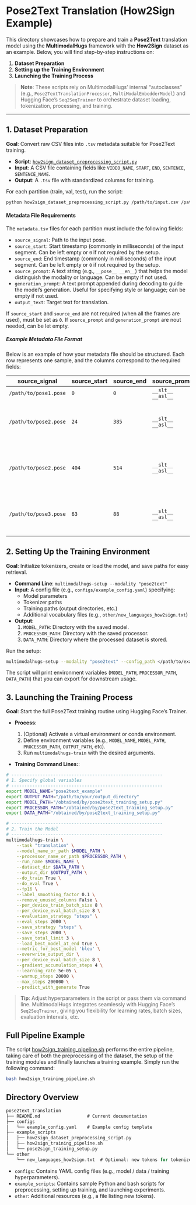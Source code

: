 # Pose2Text Translation (How2Sign Example)

This directory showcases how to prepare and train a **Pose2Text** translation model using the **MultimodalHugs** framework with the **How2Sign** dataset as an example. Below, you will find step-by-step instructions on:

1. **Dataset Preparation**  
2. **Setting up the Training Environment**  
3. **Launching the Training Process**

> **Note**: These scripts rely on MultimodalHugs’ internal “autoclasses” (e.g., `Pose2TextTranslationProcessor`, `MultiModalEmbedderModel`) and Hugging Face’s `Seq2SeqTrainer` to orchestrate dataset loading, tokenization, processing, and training.

---

## 1. Dataset Preparation

**Goal**: Convert raw CSV files into `.tsv` metadata suitable for Pose2Text training.

- **Script**: [`how2sign_dataset_preprocessing_script.py`](./example_scripts/how2sign_dataset_preprocessing_script.py)  
- **Input**: A CSV file containing fields like `VIDEO_NAME`, `START`, `END`, `SENTENCE`, `SENTENCE_NAME`.  
- **Output**: A `.tsv` file with standardized columns for training.

For each partition (train, val, test), run the script:
```bash
python how2sign_dataset_preprocessing_script.py /path/to/input.csv /path/to/output.tsv
```
#### Metadata File Requirements

The `metadata.tsv` files for each partition must include the following fields:

- `source_signal`: Path to the input pose.
- `source_start`: Start timestamp (commonly in milliseconds) of the input segment. Can be left empty or `0` if not required by the setup.
- `source_end`: End timestamp (commonly in milliseconds) of the input segment. Can be left empty or `0` if not required by the setup.
- `source_prompt`: A text string (e.g., `__pose__ __en__`) that helps the model distinguish the modality or language. Can be empty if not used.
- `generation_prompt`: A text prompt appended during decoding to guide the model’s generation. Useful for specifying style or language; can be empty if not used.
- `output_text`: Target text for translation.
  
If `source_start` and `source_end` are not required (when all the frames are used), must be set as `0`. If `source_prompt` and `generation_prompt` are nout needed, can be let empty.

##### Example Metadata File Format

Below is an example of how your metadata file should be structured. Each row represents one sample, and the columns correspond to the required fields:

| **source_signal**                                         | **source_start** | **source_end** | **source_prompt**         | **generation_prompt** | **output_text**                                                                   |
|-----------------------------------------------------------|------------------|----------------|---------------------------|-----------------------|-----------------------------------------------------------------------------------|
| `/path/to/pose1.pose`               | `0`                | `0`              | `__slt__ __asl__`     |           `__en__`            | `Hi!`                                                                               |
| `/path/to/pose2.pose`               | `24`             | `385`              | `__slt__ __asl__`     |              `__en__`           | `The aileron is controlled by lateral movement of the stick.`                       |
| `/path/to/pose2.pose`               | `404`                | `514`              | `__slt__ __asl__`    |             `__en__`            | `By moving the stick, the angle of attack is adjusted for that wing.`                |
| `/path/to/pose3.pose`               | `63`                | `88`            | `__slt__ __asl__`    |           `__en__`              | `The elevator adjusts the airplane's angle of attack.`                             |



## 2. Setting Up the Training Environment

**Goal**: Initialize tokenizers, create or load the model, and save paths for easy retrieval.

- **Command Line**: `multimodalhugs-setup --modality "pose2text"`
- **Input**: A config file (e.g., `configs/example_config.yaml`) specifying:
  - Model parameters
  - Tokenizer paths
  - Training paths (output directories, etc.)
  - Additional vocabulary files (e.g., `other/new_languages_how2sign.txt`)
- **Output**:
  1. `MODEL_PATH`: Directory with the saved model.
  2. `PROCESSOR_PATH`: Directory with the saved processor.
  3. `DATA_PATH`: Directory where the processed dataset is stored.
   
Run the setup:

```bash
multimodalhugs-setup --modality "pose2text" --config_path </path/to/example_config.yaml>
```
The script will print environment variables (`MODEL_PATH`, `PROCESSOR_PATH`, `DATA_PATH`) that you can export for downstream usage.

## 3. Launching the Training Process
**Goal**: Start the full Pose2Text training routine using Hugging Face’s Trainer.

- **Process**:
  1. (Optional) Activate a virtual environment or conda environment.
  2. Define environment variables (e.g., `MODEL_NAME`, `MODEL_PATH`, `PROCESSOR_PATH`, `OUTPUT_PATH`, etc).
  3. Run `multimodalhugs-train` with the desired arguments.

- **Training Command Lines:**:

```bash
# ----------------------------------------------------------
# 1. Specify global variables
# ----------------------------------------------------------
export MODEL_NAME="pose2text_example"
export OUTPUT_PATH="/path/to/your/output_directory"
export MODEL_PATH="/obtained/by/pose2text_training_setup.py"
export PROCESSOR_PATH="/obtained/by/pose2text_training_setup.py"
export DATA_PATH="/obtained/by/pose2text_training_setup.py"

# ----------------------------------------------------------
# 2. Train the Model
# ----------------------------------------------------------
multimodalhugs-train \
    --task "translation" \
    --model_name_or_path $MODEL_PATH \
    --processor_name_or_path $PROCESSOR_PATH \
    --run_name $MODEL_NAME \
    --dataset_dir $DATA_PATH \
    --output_dir $OUTPUT_PATH \
    --do_train True \
    --do_eval True \
    --fp16 \
    --label_smoothing_factor 0.1 \
    --remove_unused_columns False \
    --per_device_train_batch_size 8 \
    --per_device_eval_batch_size 8 \
    --evaluation_strategy "steps" \
    --eval_steps 2000 \
    --save_strategy "steps" \
    --save_steps 2000 \
    --save_total_limit 3 \
    --load_best_model_at_end true \
    --metric_for_best_model 'bleu' \
    --overwrite_output_dir \
    --per_device_eval_batch_size 8 \
    --gradient_accumulation_steps 4 \
    --learning_rate 5e-05 \
    --warmup_steps 20000 \
    --max_steps 200000 \
    --predict_with_generate True
```
>**Tip**: Adjust hyperparameters in the script or pass them via command line. MultimodalHugs integrates seamlessly with Hugging Face’s `Seq2SeqTrainer`, giving you flexibility for learning rates, batch sizes, evaluation intervals, etc.


## Full Pipeline Example

The script [how2sign_training_pipeline.sh](https://github.com/GerrySant/multimodalhugs/blob/master/examples/multimodal_translation/pose2text_translation/example_scripts/how2sign_training_pipeline.py) performs the entire pipeline, taking care of both the preprocessing of the dataset, the setup of the training modules and finally launches a training example. Simply run the following command:

```bash
bash how2sign_training_pipeline.sh
```

## Directory Overview
```kotlin
pose2text_translation
├── README.md                  # Current documentation
├── configs
│   └── example_config.yaml    # Example config template
├── example_scripts
│   ├── how2sign_dataset_preprocessing_script.py
│   ├── how2sign_training_pipeline.sh
│   └── pose2sign_training_setup.py
└── other
    └── new_languages_how2sign.txt  # Optional: new tokens for tokenizer
```
- `configs`: Contains YAML config files (e.g., model / data / training hyperparameters).
- `example_scripts`: Contains sample Python and bash scripts for preprocessing, setting up training, and launching experiments.
- `other`: Additional resources (e.g., a file listing new tokens).
